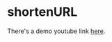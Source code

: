 # shortenURL
There's a demo youtube link <a href="https://www.youtube.com/watch?v=Mv7iC2ppCnU">here</a>.
